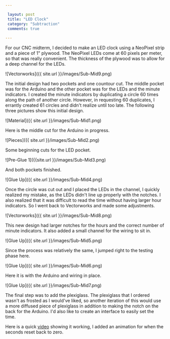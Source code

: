 ```yaml
---

 layout: post
 title: "LED Clock"
 category: "Subtraction"
 comments: true
 
---
```


For our CNC midterm, I decided to make an LED clock using a NeoPixel strip and a piece of 1" plywood. The NeoPixel LEDs come at 60 pixels per meter, so that was really convenient. The thickness of the plywood was to allow for a deep channel for the LEDs.

![Vectorworks]({{ site.url }}/images/Sub-Mid9.png)

The initial design had two pockets and one countour cut. The middle pocket was for the Arduino and the other pocket was for the LEDs and the minute indicators. I created the minute indicators by duplicating a circle 60 times along the path of another circle. However, in requesting 60 duplicates, I errantly created 61 circles and didn't realize until too late. The following three pictures show this initial design.

![Material]({{ site.url }}/images/Sub-Mid1.png)

Here is the middle cut for the Arduino in progress.

![Pieces]({{ site.url }}/images/Sub-Mid2.png)

Some beginning cuts for the LED pocket.

![Pre-Glue 1]({{site.url }}/images/Sub-Mid3.png) 

And both pockets finished.

![Glue Up]({{ site.url }}/images/Sub-Mid4.png)

Once the circle was cut out and I placed the LEDs in the channel, I quickly realized my mistake, as the LEDs didn't line up properly with the notches. I also realized that it was difficult to read the time without having larger hour indicators. So I went back to Vectorworks and made some adjustments.

![Vectorworks]({{ site.url }}/images/Sub-Mid8.png)

This new design had larger notches for the hours and the correct number of minute indicators. It also added a small channel for the wiring to sit in. 

![Glue Up]({{ site.url }}/images/Sub-Mid5.png)

Since the process was relatively the same, I jumped right to the testing phase here.

![Glue Up]({{ site.url }}/images/Sub-Mid6.png)

Here it is with the Arduino and wiring in place.

![Glue Up]({{ site.url }}/images/Sub-Mid7.png)

The final step was to add the plexiglass. The plexiglass that I ordered wasn't as frosted as I would've liked, so another iteration of this would use a more diffused piece of plexiglass in addition to making the notch on the back for the Arduino. I'd also like to create an interface to easily set the time. 

Here is a quick [video](https://youtu.be/jOIJSMGF65s) showing it working, I added an animation for when the seconds reset back to zero. 
